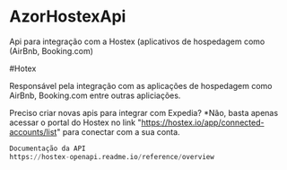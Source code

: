# AzorHostexApi
Api para integração com a Hostex (aplicativos de hospedagem como (AirBnb, Booking.com)

#Hotex

Responsável pela integração com as aplicações de hospedagem como AirBnb, Booking.com entre outras apliciações.

Preciso criar novas apis para integrar com Expedia? 
*Não, basta apenas acessar o portal do Hostex no link "https://hostex.io/app/connected-accounts/list" para conectar com a sua conta.

```python
Documentação da API
https://hostex-openapi.readme.io/reference/overview
